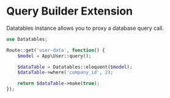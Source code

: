 # Query Builder Extension

Datatables instance allows you to proxy a database query call.

```php
use Datatables;

Route::get('user-data', function() {
	$model = App\User::query();

	$dataTable = Datatables::eloquent($model);
	$dataTable->where('company_id', 2);

	return $dataTable->make(true);
});
```